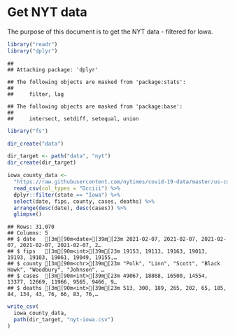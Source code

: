 Get NYT data
================

The purpose of this document is to get the NYT data - filtered for Iowa.

``` r
library("readr")
library("dplyr")
```

    ## 
    ## Attaching package: 'dplyr'

    ## The following objects are masked from 'package:stats':
    ## 
    ##     filter, lag

    ## The following objects are masked from 'package:base':
    ## 
    ##     intersect, setdiff, setequal, union

``` r
library("fs")
```

``` r
dir_create("data")

dir_target <- path("data", "nyt")
dir_create(dir_target)
```

``` r
iowa_county_data <- 
  "https://raw.githubusercontent.com/nytimes/covid-19-data/master/us-counties.csv" %>%
  read_csv(col_types = "Dcciii") %>%
  dplyr::filter(state == "Iowa") %>%
  select(date, fips, county, cases, deaths) %>%
  arrange(desc(date), desc(cases)) %>%
  glimpse()
```

    ## Rows: 31,070
    ## Columns: 5
    ## $ date   [3m[90m<date>[39m[23m 2021-02-07, 2021-02-07, 2021-02-07, 2021-02-07, 2021-02-07, 2…
    ## $ fips   [3m[90m<int>[39m[23m 19153, 19113, 19163, 19013, 19193, 19103, 19061, 19049, 19155,…
    ## $ county [3m[90m<chr>[39m[23m "Polk", "Linn", "Scott", "Black Hawk", "Woodbury", "Johnson", …
    ## $ cases  [3m[90m<int>[39m[23m 49067, 18868, 16500, 14554, 13377, 12669, 11966, 9565, 9466, 9…
    ## $ deaths [3m[90m<int>[39m[23m 513, 300, 189, 265, 202, 65, 185, 84, 134, 43, 76, 66, 83, 76,…

``` r
write_csv(
  iowa_county_data,
  path(dir_target, "nyt-iowa.csv")
)
```
